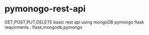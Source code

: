 # pymonogo-rest-api
GET,POST,PUT,DELETE basic rest api using mongoDB pymongo flask
requirments :
flask,mongodb,pymongo
